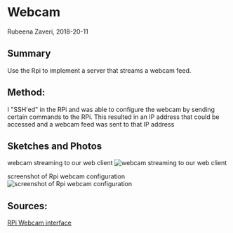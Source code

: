 #  Webcam

Rubeena Zaveri, 2018-20-11

## Summary

Use the Rpi to implement a server that streams a webcam feed.


## Method:

I "SSH'ed" in the RPi and was able to configure the webcam by sending certain commands to the RPi. This resulted in an IP address that could be accessed and a webcam feed was sent to that IP address


## Sketches and Photos

webcam streaming to our web client
![webcam streaming to our web client](https://i.imgur.com/kg08joh.png)

screenshot of Rpi webcam configuration
![screenshot of Rpi webcam configuration](https://i.imgur.com/OZoeS8w.png)


## Sources:
[RPi Webcam interface](https://elinux.org/RPi-Cam-Web-Interface)
